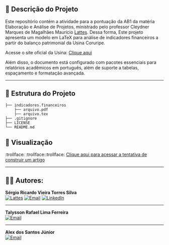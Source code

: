 
## :notebook_with_decorative_cover: Descrição do Projeto

Este repositório contém a atividade para a pontuação da AB1 da matéria Elaboração e Análise de Projetos, ministrado pelo professor Cleydner Marques de Magalhães Maurício [Lattes](http://lattes.cnpq.br/1149404022685972). Dessa forma, Este projeto apresenta um modelo em LaTeX para análise de indicadores financeiros a partir do balanço patrimonial da Usina Coruripe.

Acesse o site oficial da Usina: [Clique aqui](https://www.usinacoruripe.com.br/)

Além disso, o documento está configurado com pacotes essenciais para relatórios acadêmicos em português, além de suporte a tabelas, espaçamento e formatação avançada.

---

## :open_file_folder: Estrutura do Projeto
```
├── indicadores.financeiros
    ├── arquivo.pdf
    ├── arquivo.tex
├── .gitignore
├── LICENSE
└── README.md
```
## :blue_book: Visualização

:trollface: :trollface::trollface: [Clique aqui para acessar a tentativa de construir um artigo](indicadores.financeiros/arquivo.pdf) 

---

## :guardsman: Autores:

**Sérgio Ricardo Vieira Torres Silva**  
[![Lattes](https://img.shields.io/badge/Lattes-000?style=for-the-badge&logo=read.cv&logoColor=white)](http://lattes.cnpq.br/6028108290396877)  [![Email](https://img.shields.io/badge/Email-0078D4?style=for-the-badge&logo=gmail&logoColor=red)](mailto:sergio.torres@feac.ufal.br)  [![LinkedIn](https://img.shields.io/badge/LinkedIn-0A66C2?style=for-the-badge&logo=linkedin&logoColor=white)](https://linkedin.com/in/sergioricardo-me)  

---

**Talysson Rafael Lima Ferreira**  
[![Email](https://img.shields.io/badge/Email-0078D4?style=for-the-badge&logo=gmail&logoColor=red)](mailto:talysson.ferreira@feac.ufal.br)  

---

**Alex dos Santos Júnior**  
[![Email](https://img.shields.io/badge/Email-0078D4?style=for-the-badge&logo=gmail&logoColor=red)](mailto:alex.junior@feac.ufal.br)  


